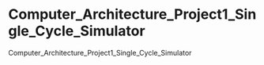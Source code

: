 # Computer_Architecture_Project1_Single_Cycle_Simulator
Computer_Architecture_Project1_Single_Cycle_Simulator
